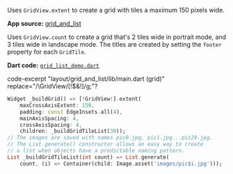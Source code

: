 Uses `GridView.extent` to create a grid with tiles a maximum
  150 pixels wide.

  **App source:** [grid_and_list](}/layout/grid_and_list)




  Uses `GridView.count` to create a grid that's 2 tiles
  wide in portrait mode, and 3 tiles wide in landscape mode.
  The titles are created by setting the `footer` property for
  each `GridTile`.

  **Dart code:** 
  [`grid_list_demo.dart`](}/layout/gallery/lib/grid_list_demo.dart)


code-excerpt "layout/grid_and_list/lib/main.dart (grid)" replace="/\GridView/[!$&!]/g;"?
```dart
Widget _buildGrid() => [!GridView!].extent(
    maxCrossAxisExtent: 150,
    padding: const EdgeInsets.all(4),
    mainAxisSpacing: 4,
    crossAxisSpacing: 4,
    children: _buildGridTileList(30));
// The images are saved with names pic0.jpg, pic1.jpg...pic29.jpg.
// The List.generate() constructor allows an easy way to create
// a list when objects have a predictable naming pattern.
List _buildGridTileList(int count) => List.generate(
    count, (i) => Container(child: Image.asset('images/pic$i.jpg')));
```
